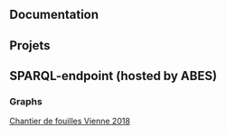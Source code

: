 
## Documentation


## Projets


## SPARQL-endpoint (hosted by ABES)



### Graphs

<a href="sparql_endpoint/vienne-2018">Chantier de fouilles Vienne 2018</a>
